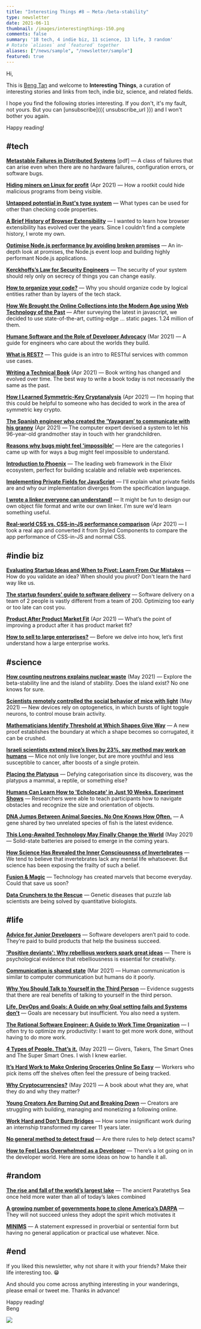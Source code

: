 ```yaml
---
title: "Interesting Things #8 — Meta-/beta-stability"
type: newsletter
date: 2021-06-11
thumbnail: /images/interestingthings-150.png
comments: false
summary: '18 tech, 4 indie biz, 11 science, 13 life, 3 random'
# Rotate `aliases` and `featured` together
aliases: ["/news/sample", "/newsletter/sample"]
featured: true
---
```


Hi,

This is [Beng Tan](https://bengtan.com/about/) and welcome to **Interesting Things**, a curation of interesting stories and links from tech, indie biz, science, and related fields.

I hope you find the following stories interesting. If you don't, it's my fault, not yours. But you can [unsubscribe]({{ unsubscribe_url }}) and I won't bother you again.

Happy reading!

## #tech

**[Metastable Failures in Distributed Systems](https://sigops.org/s/conferences/hotos/2021/papers/hotos21-s11-bronson.pdf)** [pdf] — A class of failures that can arise even when there are no hardware failures, configuration errors, or software bugs.

**[Hiding miners on Linux for profit](https://alfon.io/posts/hiding-cryptominers-linux)** (Apr 2021) — How a rootkit could hide malicious programs from being visible.

**[Untapped potential in Rust's type system](https://www.jakobmeier.ch/blogging/Untapped-Rust.html)** — What types can be used for other than checking code properties.
<!-- #rust -->

**[A Brief History of Browser Extensibility](https://medium.com/brick-by-brick/a-brief-history-of-browser-extensibility-bcfeb4181c9a)** — I wanted to learn how browser extensibility has evolved over the years. Since I couldn’t find a complete history, I wrote my own.

**[Optimise Node.js performance by avoiding broken promises](https://www.nearform.com/blog/optimise-node-js-performance-avoiding-broken-promises/)** — An in-depth look at promises, the Node.js event loop and building highly performant Node.js applications.
<!-- @jasnell #node #js #javascript -->

**[Kerckhoffs’s Law for Security Engineers](https://devd.me/log/posts/kerckhoffs-law/)** — The security of your system should rely only on secrecy of things you can change easily.
<!-- @frgx #security -->

**[How to organize your code?](https://kislayverma.com/programming/how-to-organize-your-code/)** — Why you should organize code by logical entities rather than by layers of the tech stack.
<!-- @kislayverma #coding #programming -->

**[How We Brought the Online Collections into the Modern Age using Web Technology of the Past](https://www.vam.ac.uk/blog/digital/how-we-brought-the-online-collections-into-the-modern-age-using-web-technology-of-the-past)** — After surveying the latest in javascript, we decided to use state-of-the-art, cutting-edge … static pages. 1.24 million of them.
<!-- #webdesign #webdev #html #webdevelopment #webdeveloper #website -->

**[Humane Software and the Role of Developer Advocacy](https://www.makeartwithpython.com/blog/thoughts-on-technical-evangelism/)** (Mar 2021) — A guide for engineers who care about the worlds they build.
<!-- @burningion -->

**[What is REST?](https://www.crudful.com/guides/what-is-rest)** — This guide is an intro to RESTful services with common use cases.

**[Writing a Technical Book](https://andregarzia.com/2021/04/writing-a-technical-book.html)** (Apr 2021) — Book writing has changed and evolved over time. The best way to write a book today is not necessarily the same as the past.
<!-- @soapdog -->

**[How I Learned Symmetric-Key Cryptanalysis](https://akircanski.github.io/cryptanalysis/2021/04/27/symmetric-key-cryptanalysis-howto.html)** (Apr 2021) — I’m hoping that this could be helpful to someone who has decided to work in the area of symmetric key crypto.
<!-- #security -->

**[The Spanish engineer who created the ‘Yayagram’ to communicate with his granny](https://english.elpais.com/science_tech/2021-04-23/the-spanish-engineer-who-created-the-yayagram-to-communicate-with-his-granny.html)** (Apr 2021) — The computer expert devised a system to let his 96-year-old grandmother stay in touch with her grandchildren.

**[Reasons why bugs might feel 'impossible'](https://jvns.ca/blog/2021/06/08/reasons-why-bugs-might-feel-impossible/)** — Here are the categories I came up with for ways a bug might feel impossible to understand.
<!-- @b0rk #coding #programming -->

**[Introduction to Phoenix](https://serokell.io/blog/introduction-to-phoenix)** — The leading web framework in the Elixir ecosystem, perfect for building scalable and reliable web experiences.

**[Implementing Private Fields for JavaScript](https://www.mgaudet.ca/technical/2021/5/4/implementing-private-fields-for-javascript)** — I'll explain what private fields are and why our implementation diverges from the specification language. 
<!-- @mattstudies #js #javascript -->

**[I wrote a linker everyone can understand!](https://briancallahan.net/blog/20210609.html)** — It might be fun to design our own object file format and write our own linker. I'm sure we'd learn something useful.

**[Real-world CSS vs. CSS-in-JS performance comparison](https://pustelto.com/blog/css-vs-css-in-js-perf/)** (Apr 2021) — I took a real app and converted it from Styled Components to compare the app performance of CSS-in-JS and normal CSS. 
<!-- @pustelto #css #webdesign #webdev #webdevelopment #webdeveloper -->


## #indie biz

**[Evaluating Startup Ideas and When to Pivot: Learn From Our Mistakes](https://www.visualbinary.com/blog/audiex)** — How do you validate an idea? When should you pivot? Don't learn the hard way like us.
<!-- @ABriscallBowker #startup #startups #product #startupideas -->

**[The startup founders' guide to software delivery](https://circleci.com/blog/startup-founders-guide-to-software-delivery/)** — Software delivery on a team of 2 people is vastly different from a team of 200. Optimizing too early or too late can cost you.
<!--#startup #startups -->

**[Product After Product Market Fit](https://desmondmcnamee.com/21.04.2021-product-after-product-market-fit.html)** (Apr 2021) — What’s the point of improving a product after it has product market fit? 
<!-- @desmondmc89 #startup #startups #product #startupideas -->

**[How to sell to large enterprises?](https://www.getcogno.ai/blog/how-to-sell-to-large-enterprises/)** — Before we delve into how, let’s first understand how a large enterprise works.
<!-- @amangoeliitb -->


## #science

**[How counting neutrons explains nuclear waste](https://rootsofprogress.org/nuclear-physics)** (May 2021) — Explore the beta-stability line and the island of stability. Does the island exist? No one knows for sure.
<!-- @rootsofprogress -->

**[Scientists remotely controlled the social behavior of mice with light](https://www.sciencenews.org/article/optogenetics-social-behavior-brains-mice-light)** (May 2021) — New devices rely on optogenetics, in which bursts of light toggle neurons, to control mouse brain activity.

**[Mathematicians Identify Threshold at Which Shapes Give Way](https://www.quantamagazine.org/mathematicians-identify-threshold-at-which-shapes-give-way-20210603/)** — A new proof establishes the boundary at which a shape becomes so corrugated, it can be crushed.

**[Israeli scientists extend mice’s lives by 23%, say method may work on humans](https://www.timesofisrael.com/israeli-scientists-extend-mices-lives-by-23-say-method-may-work-on-humans/)** — Mice not only live longer, but are more youthful and less susceptible to cancer, after boosts of a single protein.

**[Placing the Platypus](https://www.historytoday.com/archive/natural-histories/placing-platypus)** — Defying categorisation since its discovery, was the platypus a mammal, a reptile, or something else? 

**[Humans Can Learn How to 'Echolocate' in Just 10 Weeks, Experiment Shows](https://www.sciencealert.com/blind-and-sighted-people-can-learn-to-echolocate-in-as-few-as-10-weeks)** — Researchers were able to teach participants how to navigate obstacles and recognize the size and orientation of objects.

**[DNA Jumps Between Animal Species. No One Knows How Often.](https://www.quantamagazine.org/dna-jumps-between-animal-species-no-one-knows-how-often-20210609/)** — A gene shared by two unrelated species of fish is the latest evidence.

**[This Long-Awaited Technology May Finally Change the World](https://medium.com/predict/this-long-awaited-technology-may-finally-change-the-world-ec3023a30af2)** (May 2021) — Solid-state batteries are poised to emerge in the coming years.

**[How Science Has Revealed the Inner Consciousness of Invertebrates](https://lithub.com/how-science-has-revealed-the-inner-consciousness-of-invertebrates)** — We tend to believe that invertebrates lack any mental life whatsoever. But science has been exposing the frailty of such a belief.

**[Fusion & Magic](https://www.laphamsquarterly.org/technology/fusion-magic)** — Technology has created marvels that become everyday. Could that save us soon?

**[Data Crunchers to the Rescue](http://cshl.nautil.us/article/704/data-crunchers-to-the-rescue)** — Genetic diseases that puzzle lab scientists are being solved by quantitative biologists.


## #life

**[Advice for Junior Developers](https://ashfurrow.com/blog/advice-for-junior-developers/)** — Software developers aren’t paid to code. They’re paid to build products that help the business succeed.
<!-- @ashfurrow -->

**['Positive deviants': Why rebellious workers spark great ideas](https://www.bbc.com/worklife/article/20210528-positive-deviants-why-rebellious-workers-spark-gr-ideas)** — There is psychological evidence that rebelliousness is essential for creativity.

**[Communication is shared state](https://www.rubick.com/communication-is-shared-state/)** (Mar 2021) — Human communication is similar to computer communication but humans do it poorly.
<!-- @JadeRubick #productivity -->

**[Why You Should Talk to Yourself in the Third Person](https://www.vice.com/en/article/k7a3mm/why-you-should-talk-to-yourself-in-the-third-person-inner-monologue)** — Evidence suggests that there are real benefits of talking to yourself in the third person.
<!-- #productivity -->

**[Life, DevOps and Goals: A Guide on why Goal setting fails and Systems don’t](https://www.p3r.one/goal-setting-is-bullshit/)** — Goals are necessary but insufficient. You also need a system.
<!-- @hrittikhere #productivity -->

**[The Rational Software Engineer: A Guide to Work Time Organization](https://hackernoon.com/the-rational-software-engineer-a-guide-to-work-time-organization-wfu34ce)** — I often try to optimize my productivity: I want to get more work done, without having to do more work.
<!-- #productivity -->

**[4 Types of People. That’s it.](https://medium.com/aha-moments/4-types-of-people-thats-it-5bbce8e7d197)** (May 2021) — Givers, Takers, The Smart Ones and The Super Smart Ones. I wish I knew earlier.
<!-- @KarthRajan -->

**[It’s Hard Work to Make Ordering Groceries Online So Easy](https://www.nytimes.com/2021/06/04/business/online-groceries-pickers-instacart.html)** — Workers who pick items off the shelves often feel the pressure of being tracked.

**[Why Cryptocurrencies?](https://whycryptocurrencies.com/toc.html)** (May 2021) — A book about what they are, what they do and why they matter?

**[Young Creators Are Burning Out and Breaking Down](https://www.nytimes.com/2021/06/08/style/creator-burnout-social-media.html)** — Creators are struggling with building, managing and monetizing a following online.

**[Work Hard and Don’t Burn Bridges](https://vancelucas.com/blog/work-hard-and-dont-burn-bridges/)** — How some insignificant work during an internship transformed my career 11 years later.
<!-- @vlucas -->

**[No general method to detect fraud](https://calpaterson.com/fraud.html)** — Are there rules to help detect scams?

**[How to Feel Less Overwhelmed as a Developer](https://medium.com/@juliahaigh/how-to-feel-less-overwhelmed-as-a-developer-79bc816709de)** — There’s a lot going on in the developer world. Here are some ideas on how to handle it all.
<!-- @UmOkJulia #productivity -->


## #random

**[The rise and fall of the world’s largest lake](https://www.sciencemag.org/news/2021/06/rise-and-fall-world-s-largest-lake)** — The ancient Paratethys Sea once held more water than all of today’s lakes combined

**[A growing number of governments hope to clone America’s DARPA](https://www.economist.com/science-and-technology/2021/06/03/a-growing-number-of-governments-hope-to-clone-americas-darpa)** — They will not succeed unless they adopt the spirit which motivates it

**[MINIMS](http://www.tweller.com/minims/index.html)** — A statement expressed in proverbial or sentential form but having no general application or practical use whatever. Nice.


## #end

If you liked this newsletter, why not share it with your friends? Make their life interesting too. 😁

And should you come across anything interesting in your wanderings, please email or tweet me. Thanks in advance!

Happy reading!  
Beng

![](https://bengtan.com/images/portrait-40.png)

